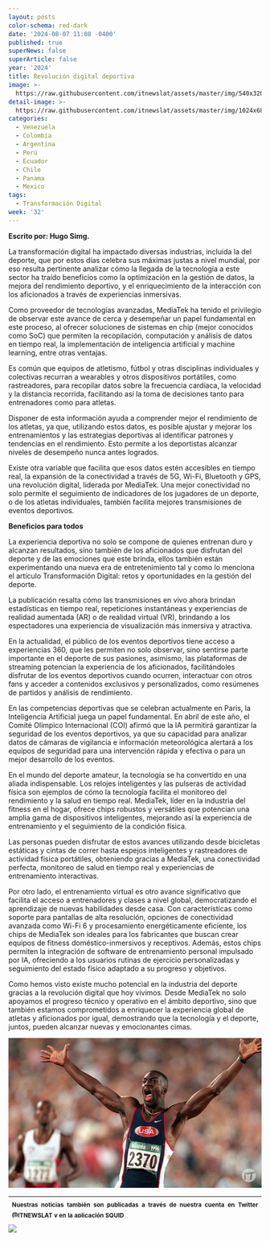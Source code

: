 ```yaml
---
layout: posts
color-schema: red-dark
date: '2024-08-07 11:08 -0400'
published: true
superNews: false
superArticle: false
year: '2024'
title: Revolución digital deportiva
image: >-
  https://raw.githubusercontent.com/itnewslat/assets/master/img/540x320/Atleta-p.jpg
detail-image: >-
  https://raw.githubusercontent.com/itnewslat/assets/master/img/1024x680/Atleta-g.jpg
categories:
  - Venezuela
  - Colombia
  - Argentina
  - Perú
  - Ecuador
  - Chile
  - Panama
  - Mexico
tags:
  - Transformación Digital
week: '32'
---
```

**Escrito por: Hugo Simg.**

La transformación digital ha impactado diversas industrias, incluida la del deporte, que por estos días celebra sus máximas justas a nivel mundial, por eso resulta pertinente analizar cómo la llegada de la tecnología a este sector ha traído beneficios como la optimización en la gestión de datos, la mejora del rendimiento deportivo, y el enriquecimiento de la interacción con los aficionados a través de experiencias inmersivas.

Como proveedor de tecnologías avanzadas, MediaTek ha tenido el privilegio de observar este avance de cerca y desempeñar un papel fundamental en este proceso, al ofrecer soluciones de sistemas en chip (mejor conocidos como SoC) que permiten la recopilación, computación y análisis de datos en tiempo real, la implementación de inteligencia artificial y machine learning, entre otras ventajas.

Es común que equipos de atletismo, fútbol y otras disciplinas individuales y colectivas recurran a wearables y otros dispositivos portátiles, como rastreadores, para recopilar datos sobre la frecuencia cardíaca, la velocidad y la distancia recorrida, facilitando así la toma de decisiones tanto para entrenadores como para atletas.

Disponer de esta información ayuda a comprender mejor el rendimiento de los atletas, ya que, utilizando estos datos, es posible ajustar y mejorar los entrenamientos y las estrategias deportivas al identificar patrones y tendencias en el rendimiento. Esto permite a los deportistas alcanzar niveles de desempeño nunca antes logrados.

Existe otra variable que facilita que esos datos estén accesibles en tiempo real, la expansión de la conectividad a través de 5G, Wi-Fi, Bluetooth y GPS, una revolución digital, liderada por MediaTek. Una mejor conectividad no solo permite el seguimiento de indicadores de los jugadores de un deporte, o de los atletas individuales, también facilita mejores transmisiones de eventos deportivos.

**Beneficios para todos**

La experiencia deportiva no solo se compone de quienes entrenan duro y alcanzan resultados, sino también de los aficionados que disfrutan del deporte y de las emociones que este brinda, ellos también están experimentando una nueva era de entretenimiento tal y como lo menciona el artículo Transformación Digital: retos y oportunidades en la gestión del deporte.

La publicación resalta cómo las transmisiones en vivo ahora brindan estadísticas en tiempo real, repeticiones instantáneas y experiencias de realidad aumentada (AR) o de realidad virtual (VR), brindando a los espectadores una experiencia de visualización más inmersiva y atractiva.

En la actualidad, el público de los eventos deportivos tiene acceso a experiencias 360, que les permiten no solo observar, sino sentirse parte importante en el deporte de sus pasiones, asimismo, las plataformas de streaming potencian la experiencia de los aficionados, facilitándoles disfrutar de los eventos deportivos cuando ocurren, interactuar con otros fans y acceder a contenidos exclusivos y personalizados, como resúmenes de partidos y análisis de rendimiento.

En las competencias deportivas que se celebran actualmente en París, la Inteligencia Artificial juega un papel fundamental. En abril de este año, el Comité Olímpico Internacional (COI) afirmó que la IA permitirá garantizar la seguridad de los eventos deportivos, ya que su capacidad para analizar datos de cámaras de vigilancia e información meteorológica alertará a los equipos de seguridad para una intervención rápida y efectiva o para un mejor desarrollo de los eventos.

En el mundo del deporte amateur, la tecnología se ha convertido en una aliada indispensable. Los relojes inteligentes y las pulseras de actividad física son ejemplos de cómo la tecnología facilita el monitoreo del rendimiento y la salud en tiempo real. MediaTek, líder en la industria del fitness en el hogar, ofrece chips robustos y versátiles que potencian una amplia gama de dispositivos inteligentes, mejorando así la experiencia de entrenamiento y el seguimiento de la condición física.

Las personas pueden disfrutar de estos avances utilizando desde bicicletas estáticas y cintas de correr hasta espejos inteligentes y rastreadores de actividad física portátiles, obteniendo gracias a MediaTek, una conectividad perfecta, monitoreo de salud en tiempo real y experiencias de entrenamiento interactivas.

Por otro lado, el entrenamiento virtual es otro avance significativo que facilita el acceso a entrenadores y clases a nivel global, democratizando el aprendizaje de nuevas habilidades desde casa. Con características como soporte para pantallas de alta resolución, opciones de conectividad avanzada como Wi-Fi 6 y procesamiento energéticamente eficiente, los chips de MediaTek son ideales para los fabricantes que buscan crear equipos de fitness doméstico-inmersivos y receptivos. Además, estos chips permiten la integración de software de entrenamiento personal impulsado por IA, ofreciendo a los usuarios rutinas de ejercicio personalizadas y seguimiento del estado físico adaptado a su progreso y objetivos.

Como hemos visto existe mucho potencial en la industria del deporte gracias a la revolución digital que hoy vivimos. Desde MediaTek no solo apoyamos el progreso técnico y operativo en el ámbito deportivo, sino que también estamos comprometidos a enriquecer la experiencia global de atletas y aficionados por igual, demostrando que la tecnología y el deporte, juntos, pueden alcanzar nuevas y emocionantes cimas.

![](https://raw.githubusercontent.com/itnewslat/assets/master/img/540x320/Atleta-p.jpg)

<table style="height: 42px;" width="569">
<tbody>
<tr>
<td style="text-align: justify;"><sub><strong>Nuestras noticias también son publicadas a través de nuestra cuenta en Twitter <a href="https://twitter.com/itnewslat?lang=es">@ITNEWSLAT</a> y en la aplicación <a href="https://squidapp.co/en/">SQUID</a></strong></sub></td>
</tr>
</tbody>
</table>

<img src="https://tracker.metricool.com/c3po.jpg?hash=56f88a41e39ab42c063cc51676587a04"/>